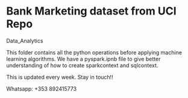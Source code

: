 # Bank Marketing dataset from UCI Repo
Data_Analytics

This folder contains all the python operations before applying machine learning algorithms. We have a pyspark.ipnb file
to give better understanding of how to create sparkcontext and sqlcontext.

This is updated every week. Stay in touch!!

Whatsapp: +353 892415773
